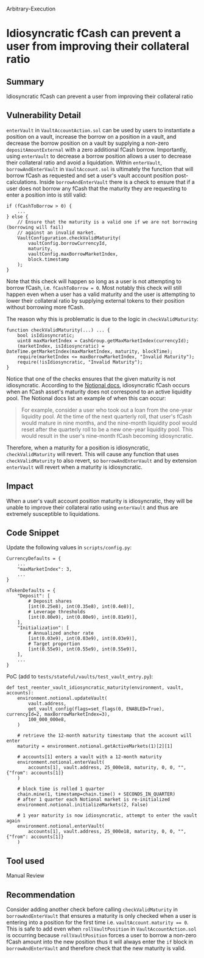 Arbitrary-Execution
# Idiosyncratic fCash can prevent a user from improving their collateral ratio

## Summary
Idiosyncratic fCash can prevent a user from improving their collateral ratio

## Vulnerability Detail
`enterVault` in `VaultAccountAction.sol` can be used by users to instantiate a position on a vault, increase the borrow on a position in a vault, and decrease the borrow position on a vault by supplying a non-zero `depositAmountExternal` with a zero additional fCash borrow. Importantly, using `enterVault` to decrease a borrow position allows a user to decrease their collateral ratio and avoid a liquidation. Within `enterVault`, `borrowAndEnterVault` in `VaultAccount.sol` is ultimately the function that will borrow fCash as requested and set a user's vault account position post-calculations. Inside `borrowAndEnterVault` there is a check to ensure that if a user does not borrow any fCash that the maturity they are requesting to enter a position into is still valid:

```solidity
if (fCashToBorrow > 0) {
    ...
} else {
    // Ensure that the maturity is a valid one if we are not borrowing (borrowing will fail)
    // against an invalid market.
    VaultConfiguration.checkValidMaturity(
        vaultConfig.borrowCurrencyId,
        maturity,
        vaultConfig.maxBorrowMarketIndex,
        block.timestamp
    );
}
```

Note that this check will happen so long as a user is not attempting to borrow fCash, i.e. `fCashToBorrow = 0`. Most notably this check will still happen even when a user has a valid maturity and the user is attempting to lower their collateral ratio by supplying external tokens to their position without borrowing more fCash.

The reason why this is problematic is due to the logic in `checkValidMaturity`:

```solidity
function checkValidMaturity(...) ... {
    bool isIdiosyncratic;
    uint8 maxMarketIndex = CashGroup.getMaxMarketIndex(currencyId);
    (marketIndex, isIdiosyncratic) = DateTime.getMarketIndex(maxMarketIndex, maturity, blockTime);
    require(marketIndex <= maxBorrowMarketIndex, "Invalid Maturity");
    require(!isIdiosyncratic, "Invalid Maturity");
}
```

Notice that one of the checks ensures that the given maturity is not idiosyncratic. According to the [Notional docs](https://docs.notional.finance/notional-v2/quarterly-rolls/idiosyncratic-fcash), idiosyncratic fCash occurs when an fCash asset's maturity does not correspond to an active liquidity pool. The Notional docs list an example of when this can occur: 

> For example, consider a user who took out a loan from the one-year liquidity pool. At the time of the next quarterly roll, that user's fCash would mature in nine months, and the nine-month liquidity pool would reset after the quarterly roll to be a new one-year liquidity pool. This would result in the user's nine-month fCash becoming idiosyncratic. 

Therefore, when a maturity for a position is idiosyncratic, `checkValidMaturity` will revert. This will cause any function that uses `checkValidMaturity` to also revert, so `borrowAndEnterVault` and by extension `enterVault` will revert when a maturity is idiosyncratic.

## Impact
When a user's vault account position maturity is idiosyncratic, they will be unable to improve their collateral ratio using `enterVault` and thus are extremely susceptible to liquidations.

## Code Snippet
Update the following values in `scripts/config.py`:
```python3
CurrencyDefaults = {
    ...
    "maxMarketIndex": 3,
    ...
}

nTokenDefaults = {
    "Deposit": [
        # Deposit shares
        [int(0.25e8), int(0.35e8), int(0.4e8)],
        # Leverage thresholds
        [int(0.80e9), int(0.80e9), int(0.81e9)],
    ],
    "Initialization": [
        # Annualized anchor rate
        [int(0.03e9), int(0.03e9), int(0.03e9)],
        # Target proportion
        [int(0.55e9), int(0.55e9), int(0.55e9)],
    ],
    ...
}
```

PoC (add to `tests/stateful/vaults/test_vault_entry.py`):
```python3
def test_reenter_vault_idiosyncratic_maturity(environment, vault, accounts):
    environment.notional.updateVault(
        vault.address,
        get_vault_config(flags=set_flags(0, ENABLED=True), currencyId=2, maxBorrowMarketIndex=3),
        100_000_000e8,
    )

    # retrieve the 12-month maturity timestamp that the account will enter
    maturity = environment.notional.getActiveMarkets(1)[2][1]

    # accounts[1] enters a vault with a 12-month maturity
    environment.notional.enterVault(
        accounts[1], vault.address, 25_000e18, maturity, 0, 0, "", {"from": accounts[1]}
    )

    # block time is rolled 1 quarter
    chain.mine(1, timestamp=chain.time() + SECONDS_IN_QUARTER)
    # after 1 quarter each Notional market is re-initialized
    environment.notional.initializeMarkets(2, False)

    # 1 year maturity is now idiosyncratic, attempt to enter the vault again
    environment.notional.enterVault(
        accounts[1], vault.address, 25_000e18, maturity, 0, 0, "", {"from": accounts[1]}
    )
```

## Tool used

Manual Review

## Recommendation
Consider adding another check before calling `checkValidMaturity` in `borrowAndEnterVault` that ensures a maturity is only checked when a user is entering into a position for the first time i.e. `vaultAccount.maturity == 0`. This is safe to add even when `rollVaultPosition` in `VaultAccountAction.sol` is occurring because `rollVaultPosition` forces a user to borrow a non-zero fCash amount into the new position thus it will always enter the `if` block in `borrowAndEnterVault` and therefore check that the new maturity is valid.
